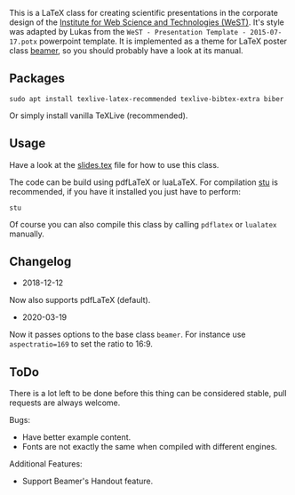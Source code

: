 This is a LaTeX class for creating scientific presentations in the corporate
design of the
[Institute for Web Science and Technologies (WeST)](http://west.uni-koblenz.de/).
It's style was adapted by Lukas from the
`WeST - Presentation Template - 2015-07-17.potx` powerpoint template.
It is implemented as a theme for LaTeX poster class
[beamer](https://www.ctan.org/pkg/beamer), so you should probably
have a look at its manual.

## Packages

    sudo apt install texlive-latex-recommended texlive-bibtex-extra biber

Or simply install vanilla TeXLive (recommended).

## Usage

Have a look at the [slides.tex](slides.tex) file for how to use this class.

The code can be build using pdfLaTeX or luaLaTeX.
For compilation [stu](https://github.com/kunegis/stu) is recommended, if
you have it installed you just have to perform:

    stu

Of course you can also compile this class by calling `pdflatex` or `lualatex` manually.

## Changelog

- 2018-12-12

Now also supports pdfLaTeX (default).

- 2020-03-19

Now it passes options to the base class `beamer`. For instance use `aspectratio=169` to set the ratio to 16:9.

## ToDo

There is a lot left to be done before this thing can be considered stable,
pull requests are always welcome.

Bugs:

- Have better example content.
- Fonts are not exactly the same when compiled with different engines.

Additional Features:

- Support Beamer's Handout feature.
